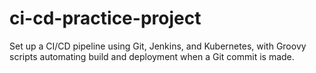 # ci-cd-practice-project
Set up a CI/CD pipeline using Git, Jenkins, and Kubernetes, with Groovy scripts automating build and deployment when a Git commit is made.
